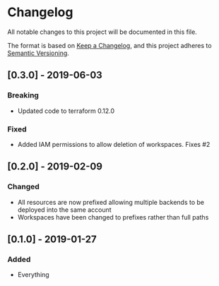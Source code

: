 # Changelog
All notable changes to this project will be documented in this file.

The format is based on [Keep a Changelog](https://keepachangelog.com/en/1.0.0/),
and this project adheres to [Semantic Versioning](https://semver.org/spec/v2.0.0.html).

## [0.3.0] - 2019-06-03
### Breaking
- Updated code to terraform 0.12.0

### Fixed
- Added IAM permissions to allow deletion of workspaces. Fixes #2

## [0.2.0] - 2019-02-09
### Changed
- All resources are now prefixed allowing multiple backends to be deployed into the same account
- Workspaces have been changed to prefixes rather than full paths

## [0.1.0] - 2019-01-27
### Added
- Everything
